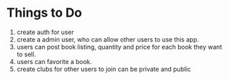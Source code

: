 # Things to Do
1. create auth for user
2. create a admin user, who can allow other users to use this app.
3. users can post book listing, quantity and price for each book they want to sell.
4. users can favorite a book. 
5. create clubs for other users to join can be private and public